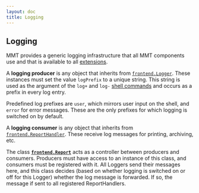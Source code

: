 ```yaml
---
layout: doc
title: Logging
---
```


## Logging
MMT provides a generic logging infrastructure that all MMT components use and that is available to all [extensions](extensions/).

A **logging producer** is any object that inherits from [`frontend.Logger`](http://kwarc.github.io/MMT/api/index.html#info.kwarc.mmt.api.frontend.Logger).
These instances must set the value `logPrefix` to a unique string.
This string is used as the argument of the `log+` and `log-` [shell commands](../applications/shell.html) and occurs as a prefix in every log entry.

Predefined log prefixes are `user`, which mirrors user input on the shell, and `error` for error messages.
These are the only prefixes for which logging is switched on by default.

A **logging consumer** is any object that inherits from [`frontend.ReportHandler`](http://kwarc.github.io/MMT/api/index.html#info.kwarc.mmt.api.frontend.ReportHandler).
These receive log messages for printing, archiving, etc.

The class **[`frontend.Report`](http://kwarc.github.io/MMT/api/index.html#info.kwarc.mmt.api.frontend.Report)** acts as a controller between producers and consumers.
Producers must have access to an instance of this class, and consumers must be registered with it.
All Loggers send their messages here, and this class decides (based on whether logging is switched on or off for this Logger) whether the log message is forwarded.
If so, the message if sent to all registered ReportHandlers. 
